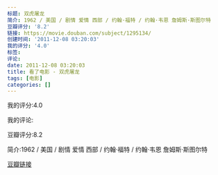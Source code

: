 ```yaml
---
标题: 双虎屠龙
简介: 1962 / 美国 / 剧情 爱情 西部 / 约翰·福特 / 约翰·韦恩 詹姆斯·斯图尔特
豆瓣评分: '8.2'
链接: https://movie.douban.com/subject/1295134/
创建时间: '2011-12-08 03:20:03'
我的评分: '4.0'
标签:
评论:
date: 2011-12-08 03:20:03
title: 看了电影 - 双虎屠龙
tags: [电影]
categories: []
---
```


我的评分:4.0

我的评论:

豆瓣评分:8.2

简介:1962 / 美国 / 剧情 爱情 西部 / 约翰·福特 / 约翰·韦恩 詹姆斯·斯图尔特

[豆瓣链接](https://movie.douban.com/subject/1295134/)

